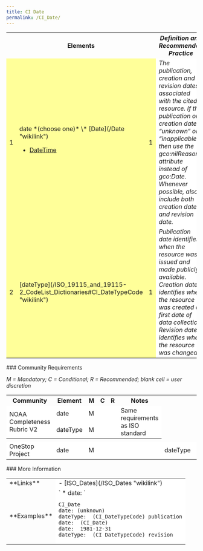 ```yaml
---
title: CI Date
permalink: /CI_Date/
---
```


<table class="wikitable">
<tr>
<th colspan="3">
Elements

</th>
<th>
<i>Definition and Recommended Practice</i>

</th>
</tr>
<tr>
<td bgcolor="FFFF99">
1

</td>
<td bgcolor="FFFF99">
date *(choose one)*
\* [Date](/Date "wikilink")

-   [DateTime](/DateTime "wikilink")
    </td>

<td bgcolor="FFFF99">
1

</td>
<td bgcolor="FFFFFF">
<i>The publication, creation and revision dates associated with the cited resource. If the publication or creation date is “unknown” or “inapplicable” then use the gco:nilReason attribute instead of gco:Date. Whenever possible, also include both creation date and revision date.</i>

</td>
</tr>
<tr>
<td bgcolor="FFFF99">
2

</td>
<td bgcolor="FFFF99">
[dateType](/ISO_19115_and_19115-2_CodeList_Dictionaries#CI_DateTypeCode "wikilink")

</td>
<td bgcolor="FFFF99">
1

</td>
<td bgcolor="FFFFFF">
<i>Publication date identifies when the resource was issued and made publicly available. Creation date identifies when the resource was created or first date of data collection. Revision date identifies when the resource was changed.</i>

</td>
</tr>
</table>
### Community Requirements

*M = Mandatory; C = Conditional; R = Recommended; blank cell = user discretion*

<table class="wikitable">
<tr>
<th>
Community

</th>
<th>
Element

</th>
<th>
M

</th>
<th>
C

</th>
<th>
R

</th>
<th>
Notes

</th>
</tr>
<tr bgcolor="FFFFFF" border="2">
<td rowspan="2">
NOAA Completeness Rubric V2

</td>
<td>
date

</td>
<td>
M

</td>
<td>
</td>
<td align="center">
</td>
<td rowspan="2">
Same requirements as ISO standard

</td>
</tr>
<tr bgcolor="FFFFFF">
<td>
dateType

</td>
<td>
M

</td>
<td align="center">
</td>
<td>
</td>
</tr>
<tr>
<th colspan="6">
</th>
</tr>
<tr bgcolor="FFFFFF" border="2">
<td rowspan="2">
OneStop Project

</td>
<td>
date

</td>
<td>
M

</td>
<td>
</td>
<td align="center">
</td>
<td rowspan="2+>
Same requirements as ISO standard

</td>
</tr>
<tr bgcolor="FFFFFF">
<td>
dateType

</td>
<td>
M

</td>
<td align="center">
</td>
<td>
</td>
</tr>
</table>
### More Information

<table class="wikitable">
<tr>
<td colspan="3">
**Links**

</td>
<td bgcolor="FFFFFF">
-   [ISO_Dates](/ISO_Dates "wikilink")
    </td>

</tr>
<tr>
<td colspan="3">
**Examples**

</td>
<td bgcolor="FFFFFF">
` * date: `

    CI_Date
    date: (unknown)
    dateType:  (CI_DateTypeCode) publication
    date:  (CI_Date)
    date:  1981-12-31
    dateType:  (CI_DateTypeCode) revision

</td>
</tr>
</table>
